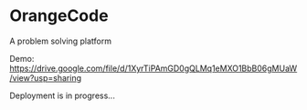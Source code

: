 # OrangeCode
A problem solving platform

Demo: https://drive.google.com/file/d/1XyrTiPAmGD0gQLMq1eMXO1BbB06gMUaW/view?usp=sharing

Deployment is in progress...
